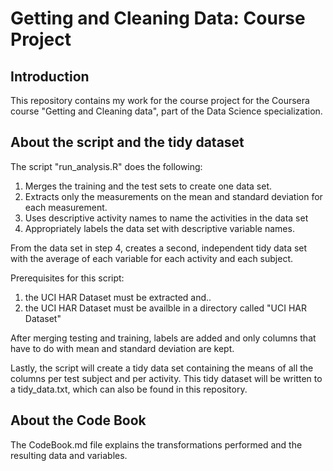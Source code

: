 Getting and Cleaning Data: Course Project
=========================================

Introduction
------------
This repository contains my work for the course project for the Coursera course "Getting and Cleaning data", part of the Data Science specialization.


About the script and the tidy dataset
-------------------------------------
The script "run_analysis.R" does the following:

1.  Merges the training and the test sets to create one data set.
2.  Extracts only the measurements on the mean and standard deviation for each measurement. 
3.  Uses descriptive activity names to name the activities in the data set
4.  Appropriately labels the data set with descriptive variable names. 

From the data set in step 4, creates a second, independent tidy data set with the average of each variable for each activity and each subject.


Prerequisites for this script:

1. the UCI HAR Dataset must be extracted and..
2. the UCI HAR Dataset must be availble in a directory called "UCI HAR Dataset"

After merging testing and training, labels are added and only columns that have to do with mean and standard deviation are kept.

Lastly, the script will create a tidy data set containing the means of all the columns per test subject and per activity. This tidy dataset will be written to a tidy_data.txt, which can also be found in this repository.

About the Code Book
-------------------
The CodeBook.md file explains the transformations performed and the resulting data and variables.

